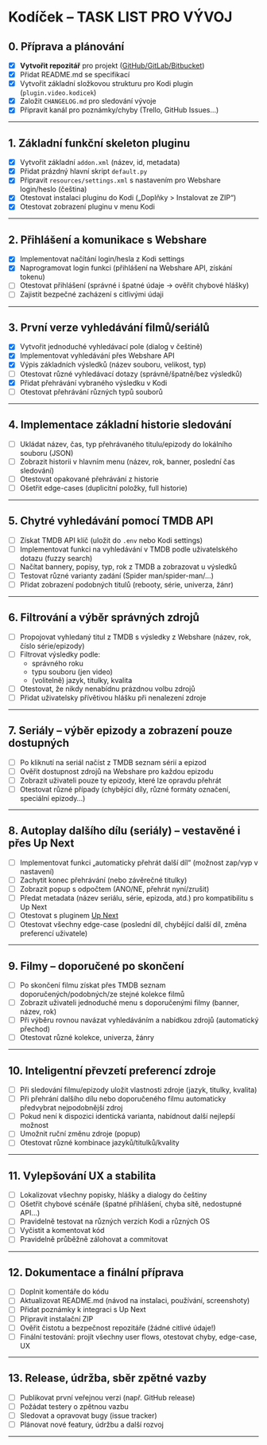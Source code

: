 # Kodíček – TASK LIST PRO VÝVOJ

## 0. Příprava a plánování
- [x] **Vytvořit repozitář** pro projekt ([GitHub/GitLab/Bitbucket](https://github.com/DavioCZ/Kodicek))
- [x] Přidat README.md se specifikací
- [x] Vytvořit základní složkovou strukturu pro Kodi plugin (`plugin.video.kodicek`)
- [x] Založit `CHANGELOG.md` pro sledování vývoje
- [x] Připravit kanál pro poznámky/chyby (Trello, GitHub Issues…)

---

## 1. Základní funkční skeleton pluginu
- [x] Vytvořit základní `addon.xml` (název, id, metadata)
- [x] Přidat prázdný hlavní skript `default.py`
- [x] Připravit `resources/settings.xml` s nastavením pro Webshare login/heslo (čeština)
- [x] Otestovat instalaci pluginu do Kodi („Doplňky > Instalovat ze ZIP“)
- [x] Otestovat zobrazení pluginu v menu Kodi

---

## 2. Přihlášení a komunikace s Webshare
- [x] Implementovat načítání login/hesla z Kodi settings
- [x] Naprogramovat login funkci (přihlášení na Webshare API, získání tokenu)
- [ ] Otestovat přihlášení (správné i špatné údaje → ověřit chybové hlášky)
- [ ] Zajistit bezpečné zacházení s citlivými údaji

---

## 3. První verze vyhledávání filmů/seriálů
- [x] Vytvořit jednoduché vyhledávací pole (dialog v češtině)
- [x] Implementovat vyhledávání přes Webshare API
- [x] Výpis základních výsledků (název souboru, velikost, typ)
- [ ] Otestovat různé vyhledávací dotazy (správně/špatně/bez výsledků)
- [x] Přidat přehrávání vybraného výsledku v Kodi
- [ ] Otestovat přehrávání různých typů souborů

---

## 4. Implementace základní historie sledování
- [ ] Ukládat název, čas, typ přehrávaného titulu/epizody do lokálního souboru (JSON)
- [ ] Zobrazit historii v hlavním menu (název, rok, banner, poslední čas sledování)
- [ ] Otestovat opakované přehrávání z historie
- [ ] Ošetřit edge-cases (duplicitní položky, full historie)

---

## 5. Chytré vyhledávání pomocí TMDB API
- [ ] Získat TMDB API klíč (uložit do `.env` nebo Kodi settings)
- [ ] Implementovat funkci na vyhledávání v TMDB podle uživatelského dotazu (fuzzy search)
- [ ] Načítat bannery, popisy, typ, rok z TMDB a zobrazovat u výsledků
- [ ] Testovat různé varianty zadání (Spider man/spider-man/…)
- [ ] Přidat zobrazení podobných titulů (rebooty, série, univerza, žánr)

---

## 6. Filtrování a výběr správných zdrojů
- [ ] Propojovat vyhledaný titul z TMDB s výsledky z Webshare (název, rok, číslo série/epizody)
- [ ] Filtrovat výsledky podle:
    - správného roku
    - typu souboru (jen video)
    - (volitelně) jazyk, titulky, kvalita
- [ ] Otestovat, že nikdy nenabídnu prázdnou volbu zdrojů
- [ ] Přidat uživatelsky přívětivou hlášku při nenalezení zdroje

---

## 7. Seriály – výběr epizody a zobrazení pouze dostupných
- [ ] Po kliknutí na seriál načíst z TMDB seznam sérií a epizod
- [ ] Ověřit dostupnost zdrojů na Webshare pro každou epizodu
- [ ] Zobrazit uživateli pouze ty epizody, které lze opravdu přehrát
- [ ] Otestovat různé případy (chybějící díly, různé formáty označení, speciální epizody…)

---

## 8. Autoplay dalšího dílu (seriály) – vestavěné i přes Up Next
- [ ] Implementovat funkci „automaticky přehrát další díl“ (možnost zap/vyp v nastavení)
- [ ] Zachytit konec přehrávání (nebo závěrečné titulky)
- [ ] Zobrazit popup s odpočtem (ANO/NE, přehrát nyní/zrušit)
- [ ] Předat metadata (název seriálu, série, epizoda, atd.) pro kompatibilitu s Up Next
- [ ] Otestovat s pluginem [Up Next](https://kodi.wiki/view/Add-on:Up_Next)
- [ ] Otestovat všechny edge-case (poslední díl, chybějící další díl, změna preferencí uživatele)

---

## 9. Filmy – doporučené po skončení
- [ ] Po skončení filmu získat přes TMDB seznam doporučených/podobných/ze stejné kolekce filmů
- [ ] Zobrazit uživateli jednoduché menu s doporučenými filmy (banner, název, rok)
- [ ] Při výběru rovnou navázat vyhledáváním a nabídkou zdrojů (automatický přechod)
- [ ] Otestovat různé kolekce, univerza, žánry

---

## 10. Inteligentní převzetí preferencí zdroje
- [ ] Při sledování filmu/epizody uložit vlastnosti zdroje (jazyk, titulky, kvalita)
- [ ] Při přehrání dalšího dílu nebo doporučeného filmu automaticky předvybrat nejpodobnější zdroj
- [ ] Pokud není k dispozici identická varianta, nabídnout další nejlepší možnost
- [ ] Umožnit ruční změnu zdroje (popup)
- [ ] Otestovat různé kombinace jazyků/titulků/kvality

---

## 11. Vylepšování UX a stabilita
- [ ] Lokalizovat všechny popisky, hlášky a dialogy do češtiny
- [ ] Ošetřit chybové scénáře (špatné přihlášení, chyba sítě, nedostupné API…)
- [ ] Pravidelně testovat na různých verzích Kodi a různých OS
- [ ] Vyčistit a komentovat kód
- [ ] Pravidelně průběžně zálohovat a commitovat

---

## 12. Dokumentace a finální příprava
- [ ] Doplnit komentáře do kódu
- [ ] Aktualizovat README.md (návod na instalaci, používání, screenshoty)
- [ ] Přidat poznámky k integraci s Up Next
- [ ] Připravit instalační ZIP
- [ ] Ověřit čistotu a bezpečnost repozitáře (žádné citlivé údaje!)
- [ ] Finální testování: projít všechny user flows, otestovat chyby, edge-case, UX

---

## 13. Release, údržba, sběr zpětné vazby
- [ ] Publikovat první veřejnou verzi (např. GitHub release)
- [ ] Požádat testery o zpětnou vazbu
- [ ] Sledovat a opravovat bugy (issue tracker)
- [ ] Plánovat nové featury, údržbu a další rozvoj

---
